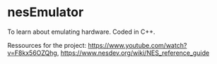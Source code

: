 # nesEmulator

To learn about emulating hardware. Coded in C++.

Ressources for the project: https://www.youtube.com/watch?v=F8kx56OZQhg, https://www.nesdev.org/wiki/NES_reference_guide
